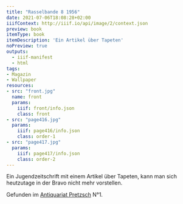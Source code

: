 ```yaml
---
title: "Rasselbande 8 1956"
date: 2021-07-06T18:08:28+02:00
iiifContext: http://iiif.io/api/image/2/context.json
preview: book
itemType: book
itemDescription: 'Ein Artikel über Tapeten'
noPreview: true
outputs:
  - iiif-manifest
  - html
tags:
- Magazin
- Wallpaper
resources:
- src: "front.jpg"
  name: front
  params:
    iiif: front/info.json
    class: front
- src: "page416.jpg"
  params:
    iiif: page416/info.json
    class: order-1
- src: "page417.jpg"
  params:
    iiif: page417/info.json
    class: order-2
---
```


Ein Jugendzeitschrift mit einem Artikel über Tapeten, kann man sich heutzutage in der Bravo nicht mehr vorstellen.

<!--more-->
<div class="source">
Gefunden im <a target="_blank" href="https://antiquariat-pretzsch.de/">Antiquariat Pretzsch</a> N°1.
</div>
